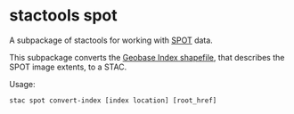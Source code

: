 # stactools spot

A subpackage of stactools for working with [SPOT](https://open.canada.ca/data/en/dataset/d799c202-603d-4e5c-b1eb-d058803f80f9) data.

This subpackage converts the [Geobase Index shapefile](http://ftp.maps.canada.ca/pub/nrcan_rncan/image/spot/geobase_orthoimages/index/GeoBase_Orthoimage_Index.zip), that describes the SPOT image extents, to a STAC. 

Usage:
```
stac spot convert-index [index location] [root_href]
```
